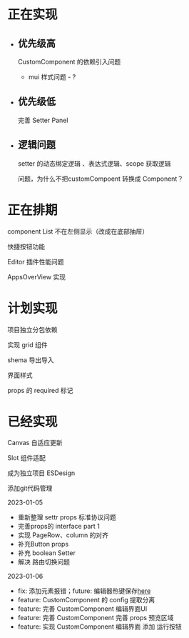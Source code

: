 # 正在实现
 - ## 优先级高

    CustomComponent 的依赖引入问题
      - mui 样式问题 - ?


  

 - ## 优先级低
   


   完善 Setter Panel 
    

    
 - ## 逻辑问题

    
   

    setter 的动态绑定逻辑 、表达式逻辑、scope 获取逻辑


     问题，为什么不把customCompoent 转换成 Component？


# 正在排期



component List 不在左侧显示（改成在底部抽屉） 

快捷按钮功能

Editor 插件性能问题



 AppsOverView 实现



# 计划实现

项目独立分包依赖 

实现 grid 组件 

shema 导出导入

界面样式

props 的 required 标记




# 已经实现


Canvas 自适应更新 

Slot 组件适配 

成为独立项目 ESDesign

添加git代码管理

 2023-01-05
 - 重新整理 settr props 标准协议问题
 - 完善props的 interface part 1
 - 实现 PageRow、column 的对齐 
 - 补充Button props
 - 补充 boolean Setter
 - 解决 路由切换问题   

 2023-01-06
 - fix:  添加元素报错；future: 编辑器热键保存[here](https://microsoft.github.io/monaco-editor/playground.html#interacting-with-the-editor-listening-to-key-events)
 - feature: CustomComponent 的 config 提取分离
 - feature: 完善 CustomComponent 编辑界面UI
 - feature: 完善 CustomComponent 完善 props 预览区域
 - feature: 实现 CustomComponent 编辑界面 添加 运行按钮

